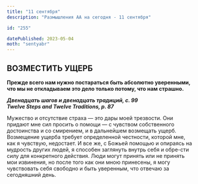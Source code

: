 ```yaml
---
title: "11 сентября"
description: "Размышления АА на сегодня - 11 сентября"

id: "255"

datePublished: 2023-05-04
moth: "sentyabr"
---
```


## ВОЗМЕСТИТЬ УЩЕРБ

**Прежде всего нам нужно постараться быть абсолютно уверенными, что мы не
откладываем это дело только потому, что нам страшно.**

**_Двенадцать шагов и двенадцать традиций, с. 99  
Twelve Steps and Twelve Traditions, p. 87_**

Мужество и отсутствие страха — это дары моей трезвости. Они придают мне сил
просить о помощи — с чувством собственного достоинства и со смирением, и в
дальнейшем возмещать ущерб. Возмещение ущерба требует определенной честности,
которой мне, как я чувствую, недостает. И все же, с Божьей помощью и опираясь
на мудрость других людей, я способен заглянуть внутрь себя и обре-сти силу для
конкретного действия. Люди могут принять или не принять мои извинения, но
после того как они мною принесены, я могу чувствовать себя свободно и быть
уверенным, что отвечаю за сегодняшний день.
